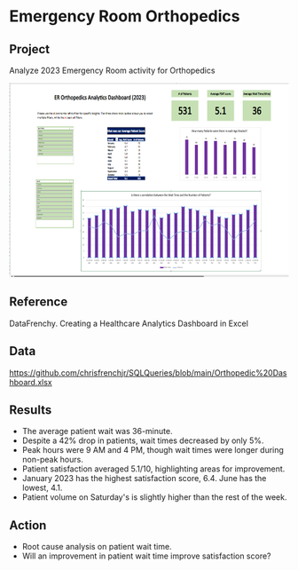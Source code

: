 # Emergency Room Orthopedics

## Project
Analyze 2023 Emergency Room activity for Orthopedics

<img src="https://github.com/Sarah269/glowing-dollop/blob/main/ER_Ortho/ER%20Ortho%20Dashboard.png" height=350>

## Reference
DataFrenchy. Creating a Healthcare Analytics Dashboard in Excel

## Data
https://github.com/chrisfrenchjr/SQLQueries/blob/main/Orthopedic%20Dashboard.xlsx

## Results
- The average patient wait was 36-minute.
- Despite a 42% drop in patients, wait times decreased by only 5%. 
- Peak hours were 9 AM and 4 PM, though wait times were longer during non-peak hours. 
- Patient satisfaction averaged 5.1/10, highlighting areas for improvement.
- January 2023 has the highest satisfaction score, 6.4.  June has the lowest, 4.1.
- Patient volume on Saturday's is slightly higher than the rest of the week.

## Action
- Root cause analysis on patient wait time.
- Will an improvement in patient wait time improve satisfaction score?
